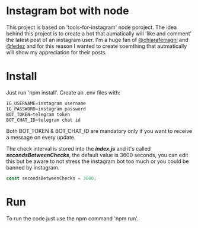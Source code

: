 # Instagram bot with node

This project is based on 'tools-for-instagram' node poroject.
The idea behind this project is to create a bot that aumatically will 'like and comment' the latest post of an instagram user.
I'm a huge fan of [@chiaraferragni](https://www.instagram.com/chiaraferragni/) and [@fedez](https://www.instagram.com/fedez) and for this reason I wanted to create soemthing that autmatically will show my appreciation for their posts.

# Install
Just run 'npm install'.
Create an .env files with:

```javascript
IG_USERNAME=instagram username
IG_PASSWORD=instagram password
BOT_TOKEN=telegram token
BOT_CHAT_ID=telegram chat id
```
Both BOT_TOKEN & BOT_CHAT_ID are mandatory only if you want to receive a message on every update.

The check interval is stored into the ***index.js*** and it's called ***secondsBetweenChecks***, the default value is 3600 seconds, you can edit this but be aware to not stress the instagram bot too much or you could be banned by instagram.

```javascript
const secondsBetweenChecks = 3600;
```

# Run
To run the code just use the npm command 'npm run'.

